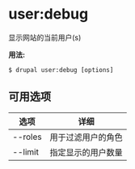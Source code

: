 # user:debug
显示网站的当前用户(s)

**用法:**
```
$ drupal user:debug [options]
```

## 可用选项
选项 | 详细
-------|-------------
--roles | 用于过滤用户的角色
--limit | 指定显示的用户数量
